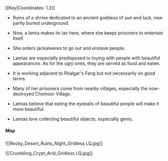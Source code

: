 [[Key|Coordinates: 1,3]]

- Ruins of a shrine dedicated to an ancient goddess of sun and luck, now partly buried underground.
- Now, a lamia makes its lair here, where she keeps prisoners to entertain itself.
- She orders jackalweres to go out and enslave people.


- Lamias are especially predisposed to toying with people with beautiful appearances. As for the ugly ones, they are served as food and eaten.
- It is working adjacent to Rhalgar's Fang but not necessarily on good terms.
- Many  of her prisoners come from nearby villages, especially the now-destroyed Chomoor Village.

- Lamias believe that eating the eyeballs of beautiful people will make it more beautiful.
- Lamias love collecting beautiful objects, especially gems.

##### Map
![[Rocky_Desert_Ruins_Night_Gridless LQ.jpg]]

![[Crumbling_Crypt_Arid_Gridless LQ.jpg]]